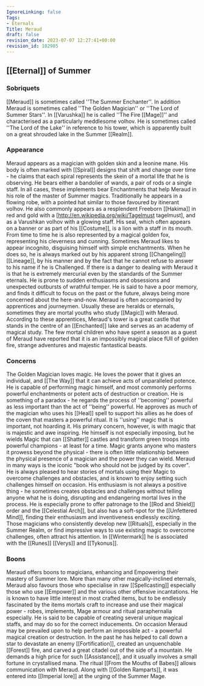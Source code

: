 ```yaml
---
IgnoreLinking: false
Tags:
- Eternals
Title: Meraud
draft: false
revision_date: 2023-07-07 12:27:41+00:00
revision_id: 102985
---
```


## [[Eternal]] of Summer
### Sobriquets
[[Meraud]] is sometimes called ''The Summer Enchanter''.
In addition Meraud is sometimes called ''The Golden Magician'' or ''The Lord of Summer Stars''. In [[Varushka]] he is called ''The Fire [[Mage]]'' and characterised as a particularly meddlesome volhov. He is sometimes called ''The Lord of the Lake'' in reference to his tower, which is apparently built on a great shrouded lake in the Summer [[Realm]].
### Appearance
Meraud appears as a magician with golden skin and a leonine mane. His body is often marked with [[Spiral]] designs that shift and change over time - he claims that each spiral represents the skein of a mortal life that he is observing. He bears either a bandolier of wands, a pair of rods or a single staff. In all cases, these implements bear Enchantments that help Meraud in his role of the master of Summer magics. 
Traditionally he appears in a flowing robe, with a pointed hat similar to those favoured by itinerant volhov. He also commonly appears as a resplendent Freeborn [[Hakima]] in red and gold with a [http://en.wikipedia.org/wiki/Tagelmust tagelmust], and as a Varushkan volhov with a glowing staff. His seal, which often appears on a banner or as part of his [[Costume]], is a lion with a staff in its mouth. From time to time he is also represented by a magical golden fox, representing his cleverness and cunning.
Sometimes Meraud likes to appear incognito, disguising himself with simple enchantments. When he does so, he is always marked out by his apparent strong [[Changeling]] [[Lineage]], by his manner and by the fact that he cannot refuse to answer to his name if he is Challenged.
If there is a danger to dealing with Meraud it is that he is extremely mercurial even by the standards of the Summer eternals. He is prone to sudden enthusiasms and obsessions and unexpected outbursts of wrathful temper. He is said to have a poor memory, and finds it difficult to focus on the past or the future, always being more concerned about the here-and-now.
Meraud is often accompanied by apprentices and journeymen. Usually these are heralds or eternals, sometimes they are mortal youths who study [[Magic]] with Meraud. According to these apprentices, Meraud's tower is a great castle that stands in the centre of an [[Enchanted]] lake and serves as an academy of magical study. The few mortal children who have spent a season as a guest of Meraud have reported that it is an impossibly magical place fUll of golden fire, strange adventures and majestic fantastical beasts. 
### Concerns
The Golden Magician loves magic. He loves the power that it gives an individual, and [[The Way]] that it can achieve acts of unparalleled potence. He is capable of performing magic himself, and most commonly performs powerful enchantments or potent acts of destruction or creation. He is something of a paradox - he regards the process of ''becoming'' powerful as less important than the act of ''being'' powerful. He approves as much of the magician who uses his [[Heal]] spell to support his allies as he does of the coven that masters a powerful ritual. It is ''using'' magic that is important, not hoarding it.
His primary concern, however, is with magic that is majestic and awe inspiring. He himself is not especially imposing, but he wields Magic that can [[Shatter]] castles and transform green troops into powerful champions - at least for a time. Magic grants anyone who masters it prowess beyond the physical - there is often little relationship between the physical presence of a magician and the power they can wield. Meraud in many ways is the iconic "book who should not be judged by its cover". 
He is always pleased to hear stories of mortals using their Magic to overcome challenges and obstacles, and is known to enjoy setting such challenges himself on occasion. His enthusiasm is not always a positive thing - he sometimes creates obstacles and challenges without telling anyone what he is doing, disrupting and endangering mortal lives in the process.
He is especially prone to offer patronage to the [[Rod and Shield]] order and the [[Celestial Arch]], but also has a soft-spot for the [[Unfettered Mind]], finding their enthusiasm and inventiveness endlessly exciting. Those magicians who consistently develop new [[Rituals]], especially in the Summer Realm, or find impressive ways to use existing magic to overcome challenges, often attract his attention.
In [[Wintermark]] he is associated with the [[Runes]] [[Verys]] and [[Tykonus]].
### Boons
Meraud offers boons to magicians, enhancing and Empowering their mastery of Summer lore. More than many other magically-inclined eternals, Meraud also favours those who specialise in raw [[Spellcasting]] especially those who use [[Empower]] and the various other offensive incantations.
He is known to have little interest in most crafted items, but to be endlessly fascinated by the items mortals craft to increase and use their magical power - robes, implements, Mage armour and ritual paraphernalia especially. He is said to be capable of creating several unique magical staffs, and may do so for the correct inducements.
On occasion Meraud may be prevailed upon to help perform an impossible act - a powerful magical creation or destruction. In the past he has helped to call down a star to devastate an enemy [[Fortification]], created an unquenchable [[Forest]] fire, and carved a great citadel out of the side of a mountain. He demands a high price for such [[Assistance]], and it usually involves a small fortune in crystallised mana.
The ritual [[From the Mouths of Babes]] allows communication with Meraud. Along with [[Golden Ramparts]], it was entered into [[Imperial lore]] at the urging of the Summer Mage.